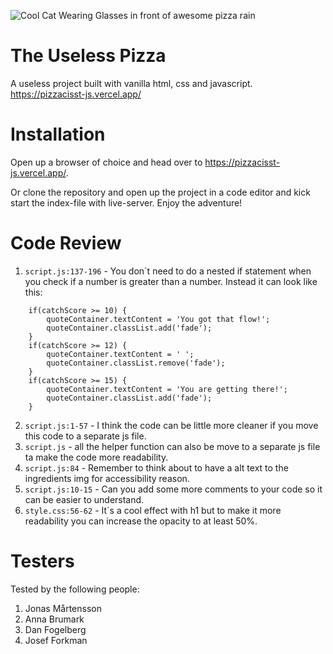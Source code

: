 ![Cool Cat Wearing Glasses in front of awesome pizza rain](https://64.media.tumblr.com/98df91441069788021d8fd515889b963/tumblr_nguxcvRQjN1qa6w7zo1_400.gifv)

# The Useless Pizza

A useless project built with vanilla html, css and javascript. https://pizzacisst-js.vercel.app/

# Installation

Open up a browser of choice and head over to https://pizzacisst-js.vercel.app/.

Or clone the repository and open up the project in a code editor and kick start the index-file with live-server. Enjoy the adventure!

# Code Review

1. `script.js:137-196` - You don´t need to do a nested if statement when you check if a number is greater than a number. 
Instead it can look like this:

```
    if(catchScore >= 10) {
        quoteContainer.textContent = 'You got that flow!';
        quoteContainer.classList.add('fade');
    }
    if(catchScore >= 12) {
        quoteContainer.textContent = ' ';
        quoteContainer.classList.remove('fade');
    }
    if(catchScore >= 15) {
        quoteContainer.textContent = 'You are getting there!';
        quoteContainer.classList.add('fade');
    }
```
2. `script.js:1-57` - I think the code can be little more cleaner if you move this code to a separate js file. 
3. `script.js` - all the helper function can also be move to a separate js file ta make the code more readability.
4. `script.js:84` - Remember to think about to have a alt text to the ingredients img for accessibility reason.
5. `script.js:10-15` - Can you add some more comments to your code so it can be easier to understand.
6. `style.css:56-62` - It´s a cool effect with h1 but to make it more readability you can increase the opacity to at least 50%.

# Testers

Tested by the following people:

1. Jonas Mårtensson
2. Anna Brumark
3. Dan Fogelberg
4. Josef Forkman
